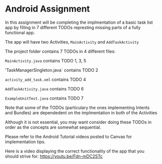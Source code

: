 # Android Assignment

In this assignment will be completing the implmentation of a basic task list app by filling in 7 different TODOs represting missing parts of a fully functional app. 

The app will have two Activities, `MainActivity` and `AddTaskActivity`

The project folder contains 7 TODOs in 4 different files:

`MainActivity.java` contains TODO 1, 3, 5

'TaskManagerSingleton.java` contains TODO 2

`activity_add_task.xml` contains TODO 4

`AddTaskActivity.java` contains TODO 6

`ExampleUnitTest.java` contains TODO 7


Note that some of the TODOs (particulary the ones implementing Intents and Bundles) are dependedent on the implmentation in both of the Activities

Although it is not essential, you may want consider doing these TODOs in order as the concepts are somewhat sequential.

Please refer to the Android Tutorial videos posted to Canvas for implementation tips.

Here is a video displaying the correct functionality of the app that you should strive for: https://youtu.be/Fdn-mDC2STc

